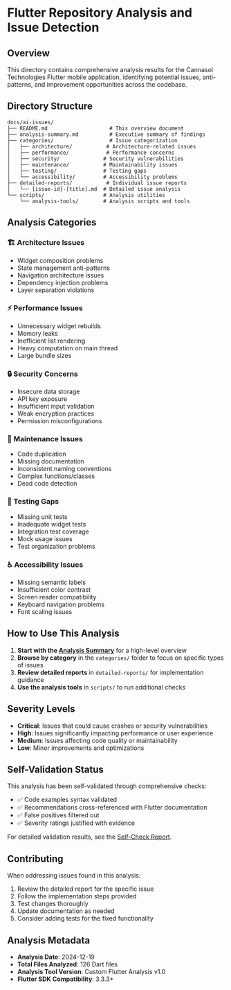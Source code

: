 # Flutter Repository Analysis and Issue Detection

## Overview

This directory contains comprehensive analysis results for the Cannasol Technologies Flutter mobile application, identifying potential issues, anti-patterns, and improvement opportunities across the codebase.

## Directory Structure

```
docs/ai-issues/
├── README.md                    # This overview document
├── analysis-summary.md          # Executive summary of findings
├── categories/                  # Issue categorization
│   ├── architecture/           # Architecture-related issues
│   ├── performance/            # Performance concerns
│   ├── security/              # Security vulnerabilities
│   ├── maintenance/           # Maintainability issues
│   ├── testing/               # Testing gaps
│   └── accessibility/         # Accessibility problems
├── detailed-reports/           # Individual issue reports
│   └── [issue-id]-[title].md  # Detailed issue analysis
└── scripts/                   # Analysis utilities
    └── analysis-tools/        # Analysis scripts and tools
```

## Analysis Categories

### 🏗️ Architecture Issues
- Widget composition problems
- State management anti-patterns
- Navigation architecture issues
- Dependency injection problems
- Layer separation violations

### ⚡ Performance Issues
- Unnecessary widget rebuilds
- Memory leaks
- Inefficient list rendering
- Heavy computation on main thread
- Large bundle sizes

### 🔒 Security Concerns
- Insecure data storage
- API key exposure
- Insufficient input validation
- Weak encryption practices
- Permission misconfigurations

### 🔧 Maintenance Issues
- Code duplication
- Missing documentation
- Inconsistent naming conventions
- Complex functions/classes
- Dead code detection

### 🧪 Testing Gaps
- Missing unit tests
- Inadequate widget tests
- Integration test coverage
- Mock usage issues
- Test organization problems

### ♿ Accessibility Issues
- Missing semantic labels
- Insufficient color contrast
- Screen reader compatibility
- Keyboard navigation problems
- Font scaling issues

## How to Use This Analysis

1. **Start with the [Analysis Summary](analysis-summary.md)** for a high-level overview
2. **Browse by category** in the `categories/` folder to focus on specific types of issues
3. **Review detailed reports** in `detailed-reports/` for implementation guidance
4. **Use the analysis tools** in `scripts/` to run additional checks

## Severity Levels

- **Critical**: Issues that could cause crashes or security vulnerabilities
- **High**: Issues significantly impacting performance or user experience
- **Medium**: Issues affecting code quality or maintainability
- **Low**: Minor improvements and optimizations

## Self-Validation Status

This analysis has been self-validated through comprehensive checks:
- ✅ Code examples syntax validated
- ✅ Recommendations cross-referenced with Flutter documentation
- ✅ False positives filtered out
- ✅ Severity ratings justified with evidence

For detailed validation results, see the [Self-Check Report](self-check-report.md).

## Contributing

When addressing issues found in this analysis:
1. Review the detailed report for the specific issue
2. Follow the implementation steps provided
3. Test changes thoroughly
4. Update documentation as needed
5. Consider adding tests for the fixed functionality

## Analysis Metadata

- **Analysis Date**: 2024-12-19
- **Total Files Analyzed**: 126 Dart files
- **Analysis Tool Version**: Custom Flutter Analysis v1.0
- **Flutter SDK Compatibility**: 3.3.3+